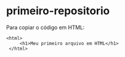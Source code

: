 # primeiro-repositorio

Para copiar o código em HTML:
```
<html> 
     <h1>Meu primeiro arquivo em HTML</h1>
 </html>
```
